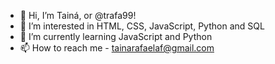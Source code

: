 - 👋 Hi, I’m Tainá, or @trafa99!
- 👀 I’m interested in HTML, CSS, JavaScript, Python and SQL
- 🌱 I’m currently learning JavaScript and Python
- 📫 How to reach me - tainarafaelaf@gmail.com

<!---
trafa99/trafa99 is a ✨ special ✨ repository because its `README.md` (this file) appears on your GitHub profile.
You can click the Preview link to take a look at your changes.
--->
